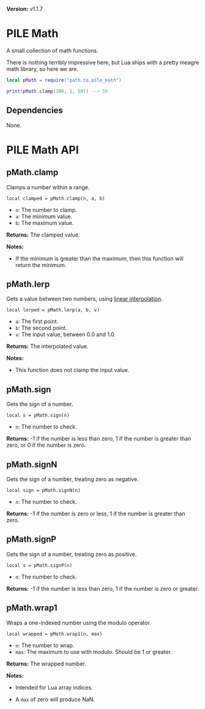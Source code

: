 **Version:** v1.1.7

# PILE Math

A small collection of math functions.

There is nothing terribly impressive here, but Lua ships with a pretty meagre math library, so here we are.


```lua
local pMath = require("path.to.pile_math")

print(pMath.clamp(100, 1, 50)) --> 50
```


## Dependencies

None.


# PILE Math API


## pMath.clamp

Clamps a number within a range.

`local clamped = pMath.clamp(n, a, b)`

* `n`: The number to clamp.
* `a`: The minimum value.
* `b`: The maximum value.

**Returns:** The clamped value.

**Notes:**

* If the minimum is greater than the maximum, then this function will return the minimum.


## pMath.lerp

Gets a value between two numbers, using [linear interpolation](https://en.wikipedia.org/wiki/Linear_interpolation).

`local lerped = pMath.lerp(a, b, v)`

* `a`: The first point.
* `b`: The second point.
* `v`: The input value, between 0.0 and 1.0.

**Returns:** The interpolated value.

**Notes:**

* This function does not clamp the input value.


## pMath.sign

Gets the sign of a number.

`local s = pMath.sign(n)`

* `n`: The number to check.

**Returns:** -1 if the number is less than zero, 1 if the number is greater than zero, or 0 if the number is zero.


## pMath.signN

Gets the sign of a number, treating zero as negative.

`local sign = pMath.signN(n)`

* `n`: The number to check.

**Returns:** -1 if the number is zero or less, 1 if the number is greater than zero.


## pMath.signP

Gets the sign of a number, treating zero as positive.

`local s = pMath.signP(n)`

* `n`: The number to check.

**Returns:** -1 if the number is less than zero, 1 if the number is zero or greater.


## pMath.wrap1

Wraps a one-indexed number using the modulo operator.

`local wrapped = pMath.wrap1(n, max)`

* `n`: The number to wrap.
* `max`: The maximum to use with modulo. Should be 1 or greater.

**Returns:** The wrapped number.

**Notes:**

* Intended for Lua array indices.

* A `max` of zero will produce NaN.
